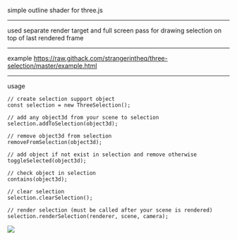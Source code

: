 simple outline shader for three.js

---

used separate render target and full screen pass for drawing selection 
on top of last rendered frame

---

example https://raw.githack.com/strangerintheq/three-selection/master/example.html

  ---
usage

    // create selection support object
    const selection = new ThreeSelection();

    // add any object3d from your scene to selection
    selection.addToSelection(object3d);

    // remove object3d from selection
    removeFromSelection(object3d);
    
    // add object if not exist in selection and remove otherwise
    toggleSelected(object3d);

    // check object in selection 
    contains(object3d);

    // clear selection
    selection.clearSelection();
    
    // render selection (must be called after your scene is rendered)
    selection.renderSelection(renderer, scene, camera);
    


![](https://i.imgur.com/eXIfKaf.png)
